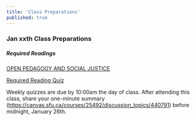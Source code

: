 ```yaml
---
title: 'Class Preparations'
published: true
---
```


### Jan xxth Class Preparations

##### Required Readings
[OPEN PEDAGOGY AND SOCIAL JUSTICE](http://www.digitalpedagogylab.com/open-pedagogy-social-justice/)

[Required Reading Quiz](https://example.com)

Weekly quizzes are due by 10:00am the day of class. After attending this class, share your one-minute summary (https://canvas.sfu.ca/courses/25492/discussion_topics/440791) before midnight, January 26th.
